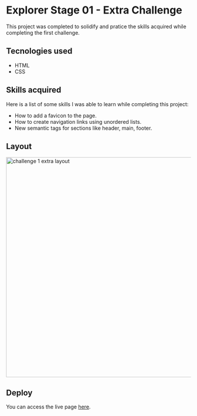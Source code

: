 # Explorer Stage 01 - Extra Challenge
This project was completed to solidify and pratice the skills acquired while completing the first challenge.

## Tecnologies used
- HTML
- CSS

## Skills acquired
Here is a list of some skills I was able to learn while completing this project:
- How to add a favicon to the page.
- How to create navigation links using unordered lists.
- New semantic tags for sections like header, main, footer.

## Layout
<img src="https://user-images.githubusercontent.com/71474453/221917374-e5d50c92-e82d-4b6e-9d6d-c038eb01528d.png" alt="challenge 1 extra layout" width="600"/>

## Deploy 
You can access the live page [here](https://rafaelrmb.github.io/explorer-projects/stage01-extra/index.html).
